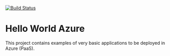[![Build Status](https://travis-ci.com/alexandernikiforov/hello-world-azure.svg?branch=master)](https://travis-ci.com/alexandernikiforov/hello-world-azure)
# Hello World Azure
This project contains examples of very basic applications to be deployed in Azure (PaaS).
